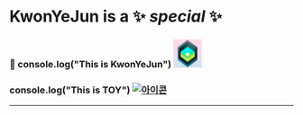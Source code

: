  <!-- [![이미지](logo.gif)](https://mymain-e6d56.web.app/) |[![아이콘](key.ico)](http://monkeyhappy.kro.kr/)
 --- | ---
console.log("This is KwonYeJun")  |  console.log("This is TOY") -->
# KwonYeJun is a ✨ _special_ ✨ 

### 👋 console.log("This is KwonYeJun") <a href="https://mymain-e6d56.web.app/"><img src="logo.gif" alt="아이콘" style="width:50px; height:50px;">
</a>

###  console.log("This is TOY") <a href="http://monkeyhappy.kro.kr/"><img src="key.ico" alt="아이콘" style="width:50px; height:50px;"></a>
----
<!--
**KwonYeJun/KwonYeJun** is a ✨ _special_ ✨ repository because its `README.md` (this file) appears on your GitHub profile.

Here are some ideas to get you started:

- 🔭 I’m currently working on ...
- 🌱 I’m currently learning ...
- 👯 I’m looking to collaborate on ...
- 🤔 I’m looking for help with ...
- 💬 Ask me about ...
- 📫 How to reach me: ...
- 😄 Pronouns: ...
- ⚡ Fun fact: ...
-->

